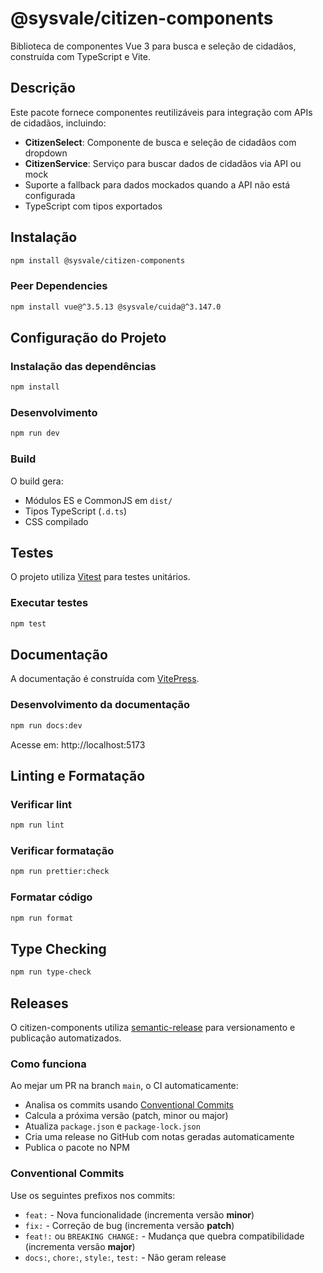 # @sysvale/citizen-components

Biblioteca de componentes Vue 3 para busca e seleção de cidadãos, construída com TypeScript e Vite.

## Descrição

Este pacote fornece componentes reutilizáveis para integração com APIs de cidadãos, incluindo:

- **CitizenSelect**: Componente de busca e seleção de cidadãos com dropdown
- **CitizenService**: Serviço para buscar dados de cidadãos via API ou mock
- Suporte a fallback para dados mockados quando a API não está configurada
- TypeScript com tipos exportados

## Instalação

```bash
npm install @sysvale/citizen-components
```

### Peer Dependencies

```bash
npm install vue@^3.5.13 @sysvale/cuida@^3.147.0
```

## Configuração do Projeto

### Instalação das dependências

```bash
npm install
```

### Desenvolvimento

```bash
npm run dev
```

### Build

O build gera:

- Módulos ES e CommonJS em `dist/`
- Tipos TypeScript (`.d.ts`)
- CSS compilado

## Testes

O projeto utiliza [Vitest](https://vitest.dev/) para testes unitários.

### Executar testes

```bash
npm test
```

## Documentação

A documentação é construída com [VitePress](https://vitepress.dev/).

### Desenvolvimento da documentação

```bash
npm run docs:dev
```

Acesse em: http://localhost:5173

## Linting e Formatação

### Verificar lint

```bash
npm run lint
```

### Verificar formatação

```bash
npm run prettier:check
```

### Formatar código

```bash
npm run format
```

## Type Checking

```bash
npm run type-check
```

## Releases

O citizen-components utiliza [semantic-release](https://github.com/semantic-release/semantic-release) para versionamento e publicação automatizados.

### Como funciona

Ao mejar um PR na branch `main`, o CI automaticamente:
- Analisa os commits usando [Conventional Commits](https://www.conventionalcommits.org/)
- Calcula a próxima versão (patch, minor ou major)
- Atualiza `package.json` e `package-lock.json`
- Cria uma release no GitHub com notas geradas automaticamente
- Publica o pacote no NPM

### Conventional Commits

Use os seguintes prefixos nos commits:

- `feat:` - Nova funcionalidade (incrementa versão **minor**)
- `fix:` - Correção de bug (incrementa versão **patch**)
- `feat!:` ou `BREAKING CHANGE:` - Mudança que quebra compatibilidade (incrementa versão **major**)
- `docs:`, `chore:`, `style:`, `test:` - Não geram release
